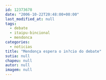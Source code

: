 ```yaml
---
id: 12373678
date: "2006-10-22T20:48:00+00:00"
last_modified_at: null
tags:
  - debate
  - itaipu-bincional
  - mendonca
categories:
  - noticias
title: "Mendonça espera o in?cio do debate"
sutia: null
chapeu: null
autor: null
imagem: null
---
```

<p> </p>
